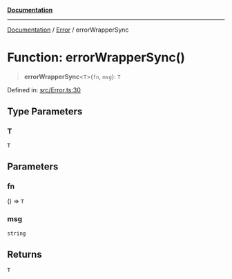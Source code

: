 [**Documentation**](../../README.md)

***

[Documentation](../../README.md) / [Error](../README.md) / errorWrapperSync

# Function: errorWrapperSync()

> **errorWrapperSync**\<`T`\>(`fn`, `msg`): `T`

Defined in: [src/Error.ts:30](https://github.com/Christian-Me/folder-to-tags-plugin/blob/bf42295620335492a0928fbbe8ccca5ae986f975/src/Error.ts#L30)

## Type Parameters

### T

`T`

## Parameters

### fn

() => `T`

### msg

`string`

## Returns

`T`
